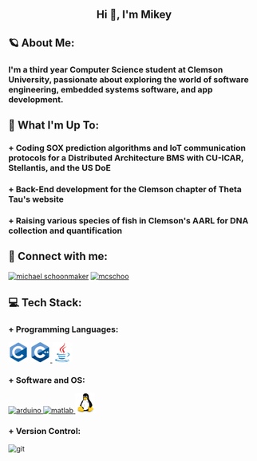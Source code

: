<h2 align="center">Hi 👋, I'm Mikey</h2>

<h2 align="left">🪐 About Me:</h2>
<p align="left">
<h3 align="left">I'm a third year Computer Science student at Clemson University, passionate about exploring the world of software engineering, embedded systems software, and app development.</h3>

<h2 align="left">🛫 What I'm Up To:</h2>
<p align="left">
<h3 align="left"> + Coding SOX prediction algorithms and IoT communication protocols for a Distributed Architecture BMS with CU-ICAR, Stellantis, and the US DoE </h3>
<h3 align="left"> + Back-End development for the Clemson chapter of Theta Tau's website </h3>
<h3 align="left"> + Raising various species of fish in Clemson's AARL for DNA collection and quantification </h3>

<h2 align="left">👔 Connect with me:</h2>
<p align="left">
<a href="https://linkedin.com/in/michael schoonmaker" target="blank"><img align="center" src="https://raw.githubusercontent.com/rahuldkjain/github-profile-readme-generator/master/src/images/icons/Social/linked-in-alt.svg" alt="michael schoonmaker" height="30" width="40" /></a>
<a href="https://www.hackerrank.com/mcschoo" target="blank"><img align="center" src="https://raw.githubusercontent.com/rahuldkjain/github-profile-readme-generator/master/src/images/icons/Social/hackerrank.svg" alt="mcschoo" height="30" width="40" /></a></p>

<h2 align="left">💻 Tech Stack:</h2>
<p align="left">
<h3 align="left"> + Programming Languages: </h3> <img src="https://raw.githubusercontent.com/devicons/devicon/master/icons/c/c-original.svg" alt="c" width="40" height="40"/> </a> <a href="https://www.cprogramming.com/" target="_blank" rel="noreferrer"> <img src="https://raw.githubusercontent.com/devicons/devicon/master/icons/cplusplus/cplusplus-original.svg" alt="cplusplus" width="40" height="40"/> </a> <a href="https://git-scm.com/" target="_blank" rel="noreferrer">  <a href="https://www.java.com" target="_blank" rel="noreferrer"> <img src="https://raw.githubusercontent.com/devicons/devicon/master/icons/java/java-original.svg" alt="java" width="40" height="40"/> </a>
<p align="left">
<h3 align="left"> + Software and OS: </h3> <a href="https://www.arduino.cc/" target="_blank" rel="noreferrer"> <img src="https://cdn.worldvectorlogo.com/logos/arduino-1.svg" alt="arduino" width="40" height="40"/> </a> <a href="https://www.mathworks.com/" target="_blank" rel="noreferrer"> <img src="https://upload.wikimedia.org/wikipedia/commons/2/21/Matlab_Logo.png" alt="matlab" width="40" height="40"/> </a> <a href="https://www.linux.org/" target="_blank" rel="noreferrer"> <img src="https://raw.githubusercontent.com/devicons/devicon/master/icons/linux/linux-original.svg" alt="linux" width="40" height="40"/> </a>
<p align="left"> 
<h3 align="left"> + Version Control: <a href="https://www.w3schools.com/cpp/" target="_blank" rel="noreferrer"> </a> </h3> <img src="https://www.vectorlogo.zone/logos/git-scm/git-scm-icon.svg" alt="git" width="40" height="40"/>
<p align="left">

